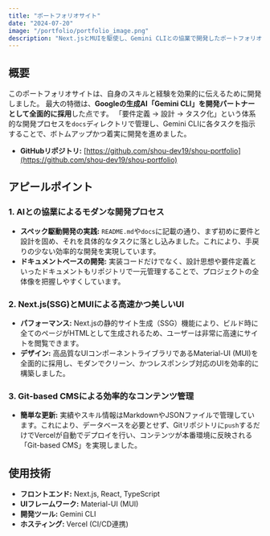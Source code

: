 ```yaml
---
title: "ポートフォリオサイト"
date: "2024-07-20"
image: "/portfolio/portfolio_image.png"
description: "Next.jsとMUIを駆使し、Gemini CLIとの協業で開発したポートフォリオサイトです。要件定義から設計、実装、デプロイまでの全工程を体系的に管理・実行しました。"
---
```


## 概要

このポートフォリオサイトは、自身のスキルと経験を効果的に伝えるために開発しました。
最大の特徴は、**Googleの生成AI「Gemini CLI」を開発パートナーとして全面的に採用**した点です。
「要件定義 → 設計 → タスク化」という体系的な開発プロセスを`docs`ディレクトリで管理し、Gemini CLIに各タスクを指示することで、ボトムアップかつ着実に開発を進めました。

- **GitHubリポジトリ:** [https://github.com/shou-dev19/shou-portfolio](https://github.com/shou-dev19/shou-portfolio)

## アピールポイント

### 1. AIとの協業によるモダンな開発プロセス

- **スペック駆動開発の実践:** `README.md`や`docs`に記載の通り、まず初めに要件と設計を固め、それを具体的なタスクに落とし込みました。これにより、手戻りの少ない効率的な開発を実現しています。
- **ドキュメントベースの開発:** 実装コードだけでなく、設計思想や要件定義といったドキュメントもリポジトリで一元管理することで、プロジェクトの全体像を把握しやすくしています。

### 2. Next.js(SSG)とMUIによる高速かつ美しいUI

- **パフォーマンス:** Next.jsの静的サイト生成（SSG）機能により、ビルド時に全てのページがHTMLとして生成されるため、ユーザーは非常に高速にサイトを閲覧できます。
- **デザイン:** 高品質なUIコンポーネントライブラリであるMaterial-UI (MUI)を全面的に採用し、モダンでクリーン、かつレスポンシブ対応のUIを効率的に構築しました。

### 3. Git-based CMSによる効率的なコンテンツ管理

- **簡単な更新:** 実績やスキル情報はMarkdownやJSONファイルで管理しています。これにより、データベースを必要とせず、Gitリポジトリに`push`するだけでVercelが自動でデプロイを行い、コンテンツが本番環境に反映される「Git-based CMS」を実現しました。

## 使用技術

- **フロントエンド:** Next.js, React, TypeScript
- **UIフレームワーク:** Material-UI (MUI)
- **開発ツール:** Gemini CLI
- **ホスティング:** Vercel (CI/CD連携)
